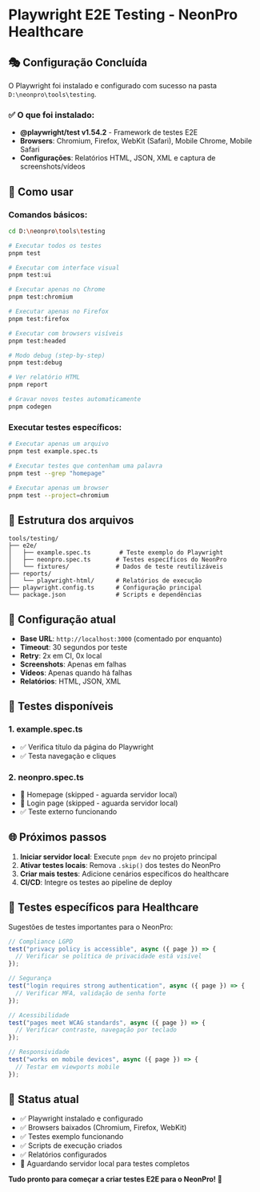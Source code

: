 # Playwright E2E Testing - NeonPro Healthcare

## 🎭 Configuração Concluída

O Playwright foi instalado e configurado com sucesso na pasta `D:\neonpro\tools\testing`.

### ✅ O que foi instalado:

- **@playwright/test v1.54.2** - Framework de testes E2E
- **Browsers**: Chromium, Firefox, WebKit (Safari), Mobile Chrome, Mobile Safari
- **Configurações**: Relatórios HTML, JSON, XML e captura de screenshots/vídeos

## 🚀 Como usar

### Comandos básicos:

```bash
cd D:\neonpro\tools\testing

# Executar todos os testes
pnpm test

# Executar com interface visual
pnpm test:ui

# Executar apenas no Chrome
pnpm test:chromium

# Executar apenas no Firefox
pnpm test:firefox

# Executar com browsers visíveis
pnpm test:headed

# Modo debug (step-by-step)
pnpm test:debug

# Ver relatório HTML
pnpm report

# Gravar novos testes automaticamente
pnpm codegen
```

### Executar testes específicos:

```bash
# Executar apenas um arquivo
pnpm test example.spec.ts

# Executar testes que contenham uma palavra
pnpm test --grep "homepage"

# Executar apenas um browser
pnpm test --project=chromium
```

## 📁 Estrutura dos arquivos

```
tools/testing/
├── e2e/
│   ├── example.spec.ts        # Teste exemplo do Playwright
│   ├── neonpro.spec.ts       # Testes específicos do NeonPro
│   └── fixtures/             # Dados de teste reutilizáveis
├── reports/
│   └── playwright-html/      # Relatórios de execução
├── playwright.config.ts      # Configuração principal
└── package.json              # Scripts e dependências
```

## 🔧 Configuração atual

- **Base URL**: `http://localhost:3000` (comentado por enquanto)
- **Timeout**: 30 segundos por teste
- **Retry**: 2x em CI, 0x local
- **Screenshots**: Apenas em falhas
- **Vídeos**: Apenas quando há falhas
- **Relatórios**: HTML, JSON, XML

## 📝 Testes disponíveis

### 1. example.spec.ts

- ✅ Verifica título da página do Playwright
- ✅ Testa navegação e cliques

### 2. neonpro.spec.ts

- 🔄 Homepage (skipped - aguarda servidor local)
- 🔄 Login page (skipped - aguarda servidor local)
- ✅ Teste externo funcionando

## 🌐 Próximos passos

1. **Iniciar servidor local**: Execute `pnpm dev` no projeto principal
2. **Ativar testes locais**: Remova `.skip()` dos testes do NeonPro
3. **Criar mais testes**: Adicione cenários específicos do healthcare
4. **CI/CD**: Integre os testes ao pipeline de deploy

## 🏥 Testes específicos para Healthcare

Sugestões de testes importantes para o NeonPro:

```typescript
// Compliance LGPD
test("privacy policy is accessible", async ({ page }) => {
  // Verificar se política de privacidade está visível
});

// Segurança
test("login requires strong authentication", async ({ page }) => {
  // Verificar MFA, validação de senha forte
});

// Acessibilidade
test("pages meet WCAG standards", async ({ page }) => {
  // Verificar contraste, navegação por teclado
});

// Responsividade
test("works on mobile devices", async ({ page }) => {
  // Testar em viewports mobile
});
```

## 🎯 Status atual

- ✅ Playwright instalado e configurado
- ✅ Browsers baixados (Chromium, Firefox, WebKit)
- ✅ Testes exemplo funcionando
- ✅ Scripts de execução criados
- ✅ Relatórios configurados
- 🔄 Aguardando servidor local para testes completos

**Tudo pronto para começar a criar testes E2E para o NeonPro! 🚀**
